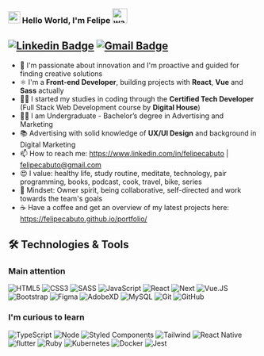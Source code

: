 ### <img src="https://github.com/rajput2107/rajput2107/blob/master/Assets/Earth.gif" width="24"> Hello World, I'm Felipe <img alt="wave" src="https://raw.githubusercontent.com/MartinHeinz/MartinHeinz/master/wave.gif" width="30">

## [![Linkedin Badge](https://img.shields.io/badge/-felipecabuto-blue?style=flat-square&logo=Linkedin&logoColor=white&link=https://www.linkedin.com/in/pranjaljain0/)](https://www.linkedin.com/in/felipecabuto/) [![Gmail Badge](https://img.shields.io/badge/-felipecabuto@gmail.com-c14438?style=flat-square&logo=Gmail&logoColor=white&link=mailto:felipecabuto@gmail.com)](mailto:felipecabuto@gmail.com)

- 🚀 I'm passionate about innovation and I'm proactive and guided for finding creative solutions
- ⚛ I'm a **Front-end Developer**, building projects with **React**, **Vue** and **Sass** actually
- 👨‍💻 I started my studies in coding through the **Certified Tech Developer** (Full Stack Web Development course by **Digital House**)
- 👨‍🎓 I am Undergraduate - Bachelor’s degree in Advertising and Marketing
- 📚 Advertising with solid knowledge of **UX/UI Design** and background in Digital Marketing
- 📫 How to reach me: https://www.linkedin.com/in/felipecabuto | felipecabuto@gmail.com
- 😍 I value: healthy life, study routine, meditate, technology, pair programming, books, podcast, cook, travel, bike, series
- 🧠 Mindset: Owner spirit, being collaborative, self-directed and work towards the team's goals
- ☕️ Have a coffee and get an overview of my latest projects here: https://felipecabuto.github.io/portfolio/

## :hammer_and_wrench: Technologies & Tools

### Main attention

![HTML5](https://img.shields.io/badge/HTML5-E34F26?style=for-the-badge&logo=html5&logoColor=white)
![CSS3](https://img.shields.io/badge/CSS3-1572B6?style=for-the-badge&logo=css3&logoColor=white)
![SASS](https://img.shields.io/badge/Sass-CC6699?style=for-the-badge&logo=sass&logoColor=white)
![JavaScript](https://img.shields.io/badge/JavaScript-F7DF1E?style=for-the-badge&logo=javascript&logoColor=black)
![React](https://img.shields.io/badge/React-20232A?style=for-the-badge&logo=react&logoColor=61DAFB)
![Next](https://img.shields.io/badge/next.js-000000?style=for-the-badge&logo=nextdotjs&logoColor=white)
![Vue.JS](https://img.shields.io/badge/Vue.js-35495E?style=for-the-badge&logo=vue.js&logoColor=4FC08D)
![Bootstrap](https://img.shields.io/badge/Bootstrap-563D7C?style=for-the-badge&logo=bootstrap&logoColor=white)
![Figma](https://img.shields.io/badge/Figma-F24E1E?style=for-the-badge&logo=figma&logoColor=white)
![AdobeXD](https://img.shields.io/badge/Adobe%20XD-470137?style=for-the-badge&logo=Adobe%20XD&logoColor=#FF61F6)
![MySQL](https://img.shields.io/badge/MySQL-00000F?style=for-the-badge&logo=mysql&logoColor=white)
![Git](https://img.shields.io/badge/Git-F05032?style=for-the-badge&logo=git&logoColor=white)
![GitHub](https://img.shields.io/badge/GitHub-100000?style=for-the-badge&logo=github&logoColor=white)

### I'm curious to learn

![TypeScript](https://img.shields.io/badge/TypeScript-007ACC?style=for-the-badge&logo=typescript&logoColor=white)
![Node](https://img.shields.io/badge/Node.js-339933?style=for-the-badge&logo=nodedotjs&logoColor=white)
![Styled Components](https://img.shields.io/badge/styled--components-DB7093?style=for-the-badge&logo=styled-components&logoColor=white)
![Tailwind](https://img.shields.io/badge/Tailwind_CSS-38B2AC?style=for-the-badge&logo=tailwind-css&logoColor=white)
![React Native](https://img.shields.io/badge/React_Native-20232A?style=for-the-badge&logo=react&logoColor=61DAFB)
![flutter](https://img.shields.io/badge/Flutter-02569B?style=for-the-badge&logo=flutter&logoColor=white)
![Ruby](https://img.shields.io/badge/Ruby-CC342D?style=for-the-badge&logo=ruby&logoColor=white)
![Kubernetes](https://img.shields.io/badge/kubernetes-326ce5.svg?&style=for-the-badge&logo=kubernetes&logoColor=white)
![Docker](https://img.shields.io/badge/Docker-2CA5E0?style=for-the-badge&logo=docker&logoColor=white)
![Jest](https://img.shields.io/badge/Jest-C21325?style=for-the-badge&logo=jest&logoColor=white)
